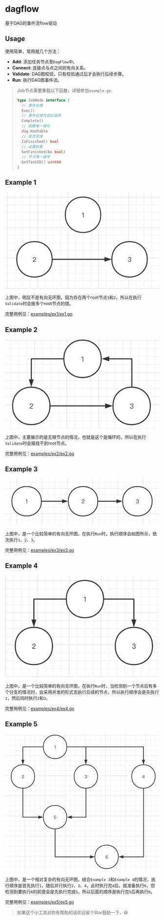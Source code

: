 # dagflow
基于DAG的事件流flow驱动

## Usage
使用简单，常用就几个方法：
- **Add**: 添加任务节点至`DagFlow`中。
- **Connect**: 连接点与点之间的有向关系。
- **Validate**: DAG图校验，只有校验通过后才会执行后续步骤。
- **Run**: 执行DAG图事件流。

> Job节点需要重载以下函数，详细参加`example.go`:
> ```Go
>type JobNode interface {
>	// 事件处理
>	Exec()
>	// 事件处理完成后调用
>	Complete()
>	// 函数唯一编号
>	dag.Hashable
>	// 是否完成
>	IsFinished() bool
>	// 设置结果
>	SetFinished(bo bool)
>	// 节点唯一编号
>	GetTaskID() uint64
>}
> ```

## Example 1
![example1](examples/ex1/ex1.png)

上图中，明显不是有向无环图，因为存在两个root节点`1`和`2`，所以在执行`Validate`时会报多个root节点的错。

完整用例见：[examples/ex1/ex1.go](examples/ex1/ex1.go)

## Example 2
![example2](examples/ex2/ex2.png)

上图中，主要展示的是无根节点的情况，也就是这个是循环的，所以在执行`Validate`时会报找不到root节点。

完整用例见：[examples/ex2/ex2.go](examples/ex2/ex2.go)

## Example 3
![example3](examples/ex3/ex3.png)

上图中，是一个比较简单的有向无环图，在执行`Run`时，执行顺序会如图所示，依次执行`1`、`2`、`3`。

完整用例见：[examples/ex3/ex3.go](examples/ex3/ex3.go)

## Example 4
![example4](examples/ex4/ex4.png)

上图中，是一个比较简单的有向无环图，在执行`Run`时，当检测到一个节点后有多个分支的情况时，会采用并发的形式去执行后续的节点，所以执行顺序会是先执行`1`，然后同时执行`2`和`3`。

完整用例见：[examples/ex4/ex4.go](examples/ex4/ex4.go)

## Example 5
![example5](examples/ex5/ex5.png)

上图中，是一个相对复杂的有向无环图，结合`Example 3`和`Example 4`的情况，执行顺序是首先执行`1`，随后并行执行`2`、`3`、`4`，此时执行完`4`后，就准备执行`6`，但检测到要执行`6`的前提会是先执行完成`5`，所以后面的顺序是执行完`5`后再执行`6`。

完整用例见：[examples/ex5/ex5.go](examples/ex5/ex5.go)


> 如果这个小工具对你有帮助的话欢迎留个Star鼓励一下，😆

